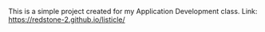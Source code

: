 This is a simple project created for my Application Development class.
Link: https://redstone-2.github.io/listicle/
